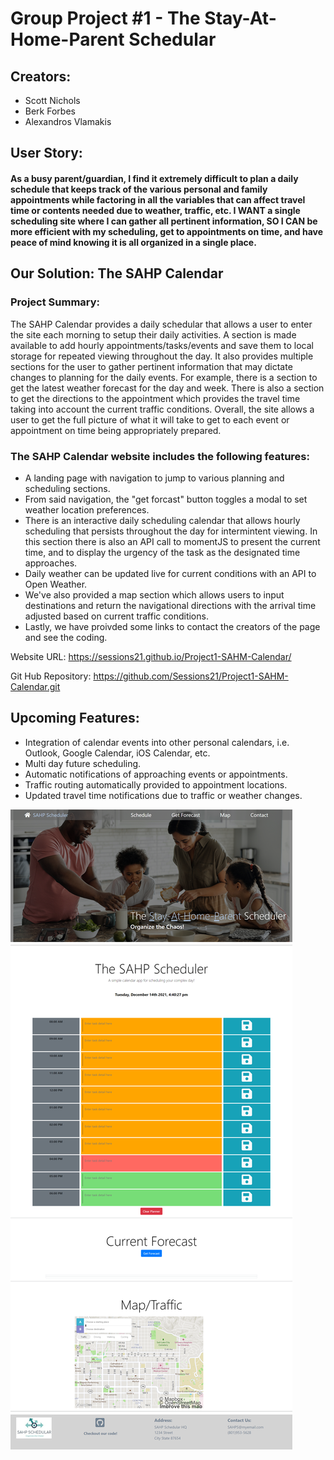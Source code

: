 # Group Project #1 - The Stay-At-Home-Parent Schedular

## Creators:

- Scott Nichols
- Berk Forbes
- Alexandros Vlamakis

## User Story:

#### As a busy parent/guardian, I find it extremely difficult to plan a daily schedule that keeps track of the various personal and family appointments while factoring in all the variables that can affect travel time or contents needed due to weather, traffic, etc. I WANT a single scheduling site where I can gather all pertinent information, SO I CAN be more efficient with my scheduling, get to appointments on time, and have peace of mind knowing it is all organized in a single place.

## Our Solution: The SAHP Calendar

### Project Summary:

The SAHP Calendar provides a daily schedular that allows a user to enter the site each morning to setup their daily activities. A section is made available to add hourly appointments/tasks/events and save them to local storage for repeated viewing throughout the day. It also provides multiple sections for the user to gather pertinent information that may dictate changes to planning for the daily events. For example, there is a section to get the latest weather forecast for the day and week. There is also a section to get the directions to the appointment which provides the travel time taking into account the current traffic conditions. Overall, the site allows a user to get the full picture of what it will take to get to each event or appointment on time being appropriately prepared.

### The SAHP Calendar website includes the following features:

- A landing page with navigation to jump to various planning and scheduling sections.
- From said navigation, the "get forcast" button toggles a modal to set weather location preferences.
- There is an interactive daily scheduling calendar that allows hourly scheduling that persists throughout the day for intermintent viewing. In this section there is also an API call to momentJS to present the current time, and to display the urgency of the task as the designated time approaches.
- Daily weather can be updated live for current conditions with an API to Open Weather.
- We've also provided a map section which allows users to input destinations and return the navigational directions with the arrival time adjusted based on current traffic conditions.
- Lastly, we have proivded some links to contact the creators of the page and see the coding.

Website URL: https://sessions21.github.io/Project1-SAHM-Calendar/

Git Hub Repository: https://github.com/Sessions21/Project1-SAHM-Calendar.git

## Upcoming Features:

- Integration of calendar events into other personal calendars, i.e. Outlook, Google Calendar, iOS Calendar, etc.
- Multi day future scheduling.
- Automatic notifications of approaching events or appointments.
- Traffic routing automatically provided to appointment locations.
- Updated travel time notifications due to traffic or weather changes.

![Screenshot-of-website](assets/images/SAHP-screenshot.jpg)
